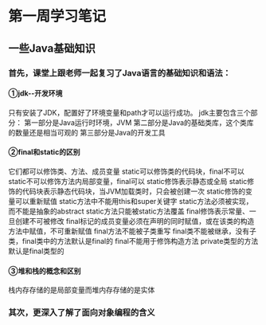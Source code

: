 # 第一周学习笔记
## 一些Java基础知识
### 首先，课堂上跟老师一起复习了Java语言的基础知识和语法：
#### ①jdk--开发环境
只有安装了JDK，配置好了环境变量和path才可以运行成功。
jdk主要包含三个部分：
第一部分是Java运行时环境，JVM
第二部分是Java的基础类库，这个类库的数量还是相当可观的
第三部分是Java的开发工具
#### ②final和static的区别
它们都可以修饰类、方法、成员变量
static可以修饰类的代码块，final不可以
static不可以修饰方法内局部变量，final可以
static修饰表示静态或全局
static修饰的代码块表示静态代码块，当JVM加载类时，只会被创建一次
static修饰的变量可以重新赋值
static方法中不能用this和super关键字
static方法必须被实现，而不能是抽象的abstract
static方法只能被static方法覆盖
final修饰表示常量、一旦创建不可被修改
final标记的成员变量必须在声明的同时赋值，或在该类的构造方法中赋值，不可重新赋值
final方法不能被子类重写
final类不能被继承，没有子类，final类中的方法默认是final的
final不能用于修饰构造方法
private类型的方法默认是final类型的
#### ③堆和栈的概念和区别
栈内存存储的是局部变量而堆内存存储的是实体
### 其次，更深入了解了面向对象编程的含义
